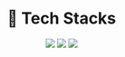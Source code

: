 <h1 align="center">🔨 Tech Stacks</h1>

<p align="center">
<img src="https://img.shields.io/badge/C-A8B9CC?style=flat-square&logo=C&logoColor=white"/> 
<img src="https://img.shields.io/badge/Python-3776AB?style=flat-square&logo=Python&logoColor=white"/>
<img src="https://img.shields.io/badge/Rust-000000?style=flat-square&logo=Rust&logoColor=white"/>

<p align="center">
